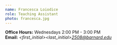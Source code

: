 ```yaml
---
name: Francesca Loiodice
role: Teaching Assistant
photo: francesca.jpg
---
```


**Office Hours:** Wednesdays 2:00 PM - 3:00 PM  
**Email:** *\<first_initial\>\<last_initial\>2508@barnard.edu*

